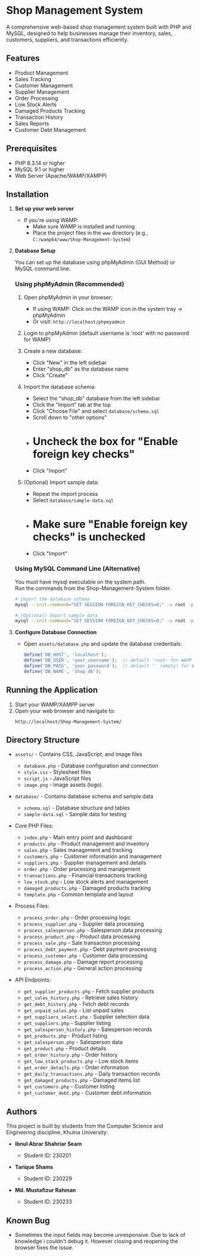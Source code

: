 # Shop Management System

A comprehensive web-based shop management system built with PHP and MySQL, designed to help businesses manage their inventory, sales, customers, suppliers, and transactions efficiently.

## Features

- Product Management
- Sales Tracking
- Customer Management
- Supplier Management
- Order Processing
- Low Stock Alerts
- Damaged Products Tracking
- Transaction History
- Sales Reports
- Customer Debt Management

## Prerequisites

- PHP 8.3.14 or higher
- MySQL 9.1 or higher
- Web Server (Apache/WAMP/XAMPP)

## Installation

1. **Set up your web server**
   - If you're using WAMP:
     - Make sure WAMP is installed and running
     - Place the project files in the `www` directory (e.g., `C:/wamp64/www/Shop-Management-System`)

2. **Database Setup**

   You can set up the database using phpMyAdmin (GUI Method) or MySQL command line.

   ### Using phpMyAdmin (Recommended)
   1. Open phpMyAdmin in your browser:
      - If using WAMP: Click on the WAMP icon in the system tray → phpMyAdmin
      - Or visit: `http://localhost/phpmyadmin`
   
   2. Login to phpMyAdmin (default username is 'root' with no password for WAMP)
   
   3. Create a new database:
      - Click "New" in the left sidebar
      - Enter "shop_db" as the database name
      - Click "Create"
   
   4. Import the database schema:
      - Select the "shop_db" database from the left sidebar
      - Click the "Import" tab at the top
      - Click "Choose File" and select `database/schema.sql`
      - Scroll down to "other options"
      - # Uncheck the box for "Enable foreign key checks"
      - Click "Import"
   
   5. (Optional) Import sample data:
      - Repeat the import process
      - Select `database/sample-data.sql`
      - # Make sure "Enable foreign key checks" is unchecked
      - Click "Import"

   ### Using MySQL Command Line (Alternative)
   You must have mysql executable on the system path. <br>
   Run the commands from the Shop-Management-System folder.
   ```bash
   # Import the database schema
   mysql --init-command="SET SESSION FOREIGN_KEY_CHECKS=0;" -u root -p < database/schema.sql
   
   # (Optional) Import sample data
   mysql --init-command="SET SESSION FOREIGN_KEY_CHECKS=0;" -u root -p < database/sample-data.sql
   ```

4. **Configure Database Connection**
   - Open `assets/database.php` and update the database credentials:
     ```php
     define('DB_HOST', 'localhost');
     define('DB_USER', 'your_username');  // default 'root' for WAMP
     define('DB_PASS', 'your_password');  // default '' (empty) for WAMP
     define('DB_NAME', 'shop_db');
     ```

## Running the Application

1. Start your WAMP/XAMPP server
2. Open your web browser and navigate to:
   ```
   http://localhost/Shop-Management-System/
   ```

## Directory Structure

- `assets/` - Contains CSS, JavaScript, and image files
  - `database.php` - Database configuration and connection
  - `style.css` - Stylesheet files
  - `script.js` - JavaScript files
  - `image.png` - Image assets (logo)

- `database/` - Contains database schema and sample data
  - `schema.sql` - Database structure and tables
  - `sample-data.sql` - Sample data for testing

- Core PHP Files:
  - `index.php` - Main entry point and dashboard
  - `products.php` - Product management and inventory
  - `sales.php` - Sales management and tracking
  - `customers.php` - Customer information and management
  - `suppliers.php` - Supplier management and details
  - `order.php` - Order processing and management
  - `transactions.php` - Financial transactions tracking
  - `low_stock.php` - Low stock alerts and management
  - `damaged_products.php` - Damaged products tracking
  - `template.php` - Common template and layout

- Process Files:
  - `process_order.php` - Order processing logic
  - `process_supplier.php` - Supplier data processing
  - `process_salesperson.php` - Salesperson data processing
  - `process_product.php` - Product data processing
  - `process_sale.php` - Sale transaction processing
  - `process_debt_payment.php` - Debt payment processing
  - `process_customer.php` - Customer data processing
  - `process_damage.php` - Damage report processing
  - `process_action.php` - General action processing

- API Endpoints:
  - `get_supplier_products.php` - Fetch supplier products
  - `get_sales_history.php` - Retrieve sales history
  - `get_debt_history.php` - Fetch debt records
  - `get_unpaid_sales.php` - List unpaid sales
  - `get_suppliers_select.php` - Supplier selection data
  - `get_suppliers.php` - Supplier listing
  - `get_salesperson_history.php` - Salesperson records
  - `get_products.php` - Product listing
  - `get_salesperson.php` - Salesperson data
  - `get_product.php` - Product details
  - `get_order_history.php` - Order history
  - `get_low_stock_products.php` - Low stock items
  - `get_order_details.php` - Order information
  - `get_daily_transactions.php` - Daily transaction records
  - `get_damaged_products.php` - Damaged items list
  - `get_customers.php` - Customer listing
  - `get_customer_debt.php` - Customer debt information

## Authors

This project is built by students from the Computer Science and Engineering discipline, Khulna University:

- **Ibnul Abrar Shahriar Seam**
  - Student ID: 230201

- **Tarique Shams**
  - Student ID: 230229

- **Md. Mustafizur Rahman**
  - Student ID: 230233

## Known Bug
- Sometimes the input fields may become unresponsive. Due to lack of knowledge i couldn't debug it. However closing and reopening the browser fixes the issue.
